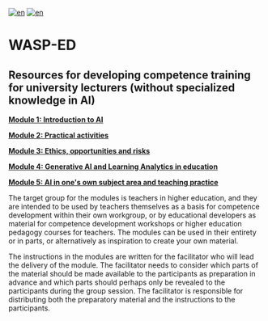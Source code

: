 [![en](https://img.shields.io/badge/lang-sv-yellow.svg)](https://github.com/wasp-ed/moduler/blob/main/README.md)
[![en](https://img.shields.io/badge/lang-en-red.svg)](https://github.com/wasp-ed/moduler/blob/main/README.en.md)
# WASP-ED
## Resources for developing competence training for university lecturers (without specialized knowledge in AI)

**[Module 1: Introduction to AI](https://github.com/wasp-ed/moduler/blob/main/modul1.en.md)**

**[Module 2: Practical activities](https://github.com/wasp-ed/moduler/blob/main/modul2.en.md)**

**[Module 3: Ethics, opportunities and risks](https://github.com/wasp-ed/moduler/blob/main/modul3.en.md)**

**[Module 4: Generative AI and Learning Analytics in education](https://github.com/wasp-ed/moduler/blob/main/modul4..en.md)**

**[Module 5: AI in one's own subject area and teaching practice](https://github.com/wasp-ed/moduler/blob/main/modul5.en.md)**

The target group for the modules is teachers in higher education, and they are intended to be used by teachers themselves as a basis for competence development within their own workgroup, or by educational developers as material for competence development workshops or higher education pedagogy courses for teachers. The modules can be used in their entirety or in parts, or alternatively as inspiration to create your own material.

The instructions in the modules are written for the facilitator who will lead the delivery of the module. The facilitator needs to consider which parts of the material should be made available to the participants as preparation in advance and which parts should perhaps only be revealed to the participants during the group session. The facilitator is responsible for distributing both the preparatory material and the instructions to the participants.
